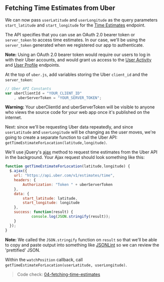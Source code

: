 ## Fetching Time Estimates from Uber

We can now pass `userLatitude` and `userLongitude` as the query parameters `start_latitude` and `start_longitude` for the [Time Estimates](https://developer.uber.com/v1/endpoints/#time-estimates) endpoint.

The API specifies that you can use an OAuth 2.0 bearer token or `server_token` to access time estimates. In our case, we'll be using the `server_token` generated when we registered our app to authenticate. 

__Note:__ Using an OAuth 2.0 bearer token would require our users to log in with their Uber accounts, and would grant us access to the [User Activity](https://developer.uber.com/v1/endpoints/#user-activity-v1-1) and [User Profile](https://developer.uber.com/v1/endpoints/#user-profile) endpoints.

At the top of `uber.js`, add variables storing the Uber `client_id` and the `server_token`:

```js
// Uber API Constants
var uberClientId = "YOUR_CLIENT_ID"
    , uberServerToken = "YOUR_SERVER_TOKEN";
```

__Warning:__ Your uberClientId and uberServerToken will be visible to anyone who views the source code for your web app once it's published on the internet.

Next: since we'll be requesting Uber data repeatedly, and since `userLatitude` and `userLongitude` will be changing as the user moves, we're going to create a separate function to call the Uber API: `getTimeEstimateForLocation(latitude,longitude)`.

We'll use jQuery's [ajax](http://api.jquery.com/jquery.ajax/) method to request time estimates from the Uber API in the background. Your Ajax request should look something like this:

```js
function getTimeEstimateForLocation(latitude,longitude) {
  $.ajax({
    url: "https://api.uber.com/v1/estimates/time",
    headers: {
    	Authorization: "Token " + uberServerToken
    },
    data: { 
    	start_latitude: latitude,
    	start_longitude: longitude
    },
    success: function(result) {
			console.log(JSON.stringify(result));
    }
  });
}
```

__Note:__ We called the `JSON.stringify` function on `result` so that we'll be able to copy and paste output into something like [JSONLint](http://jsonlint.com/) so we can review the 'prettified' JSON.

Within the `watchPosition` callback, call `getTimeEstimateForLocation(userLatitude, userLongitude)`.

> Code check: [04-fetching-time-estimates](https://github.com/Thinkful/uber-api-guide/tree/master/app/04-fetching-time-estimates)